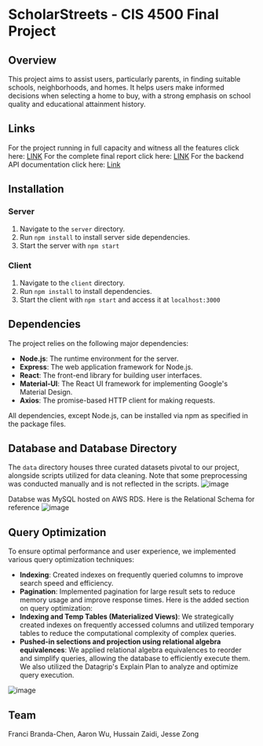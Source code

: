 # ScholarStreets - CIS 4500 Final Project

## Overview
This project aims to assist users, particularly parents, in finding suitable schools, neighborhoods, and homes. It helps users make informed decisions when selecting a home to buy, with a strong emphasis on school quality and educational attainment history.

## Links
For the project running in full capacity and witness all the features click here: [LINK](https://drive.google.com/file/d/1U_66K9Zgolf7DMDR83Meo1PEv57RHHiP/view?usp=sharing)
For the complete final report click here: [LINK](https://docs.google.com/document/d/1hIXL710XXs93rfPOFSCdwKtPiEw-qRJGr_MAmm2E8ko/edit?usp=sharing)
For the backend API documentation click here: [Link](https://docs.google.com/document/d/11OKjgPpTvubzdrAtFBCJ9U2bMg5IjBwXOzVNkQEdbbc/edit?usp=sharing)

## Installation

### Server
1. Navigate to the `server` directory.
2. Run `npm install` to install server side dependencies.
3. Start the server with `npm start`

### Client
1. Navigate to the `client` directory.
2. Run `npm install` to install dependencies.
3. Start the client with `npm start` and access it at `localhost:3000`

## Dependencies

The project relies on the following major dependencies:

- **Node.js**: The runtime environment for the server.
- **Express**: The web application framework for Node.js.
- **React**: The front-end library for building user interfaces.
- **Material-UI**: The React UI framework for implementing Google's Material Design.
- **Axios**: The promise-based HTTP client for making requests.

All dependencies, except Node.js, can be installed via npm as specified in the package files.

## Database and Database Directory
The `data` directory houses three curated datasets pivotal to our project, alongside scripts utilized for data cleaning. 
Note that some preprocessing was conducted manually and is not reflected in the scripts.
![image](https://github.com/AWU0626/CIS-4500-Project/assets/104400478/767c549d-de9f-424d-acc1-94f027eb4c03)

Databse was MySQL hosted on AWS RDS. Here is the Relational Schema for reference
![image](https://github.com/AWU0626/CIS-4500-Project/assets/104400478/fc129a9d-8549-40d5-83a3-3a858b97b273)

## Query Optimization
To ensure optimal performance and user experience, we implemented various query optimization techniques:

- **Indexing**: Created indexes on frequently queried columns to improve search speed and efficiency.
- **Pagination**: Implemented pagination for large result sets to reduce memory usage and improve response times.
Here is the added section on query optimization:
- **Indexing and Temp Tables (Materialized Views)**: We strategically created indexes on frequently accessed columns and utilized temporary tables to reduce the computational complexity of complex queries.
- **Pushed-in selections and projection using relational algebra equivalences**: We applied relational algebra equivalences to reorder and simplify queries, allowing the database to efficiently execute them. We also utilized the Datagrip's Explain Plan to analyze and optimize query execution.

![image](https://github.com/AWU0626/CIS-4500-Project/assets/104400478/3e81e968-a8aa-4984-8923-ed2d373f501c)


## Team
Franci Branda-Chen, Aaron Wu, Hussain Zaidi, Jesse Zong
